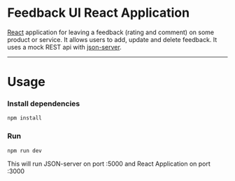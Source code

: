 # Feedback UI React Application
[React](https://react.dev/) application for leaving a feedback (rating and comment) on some product or service. It allows users to add, update and delete feedback. It uses a mock REST api with [json-server](https://github.com/typicode/json-server).

---

# Usage

### Install dependencies

```bash
npm install
```

### Run

```bash
npm run dev
```

This will run JSON-server on port :5000 and React Application on port :3000
